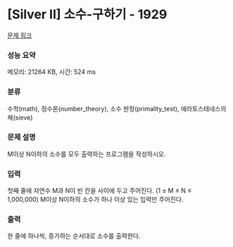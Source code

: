 # [Silver II] 소수-구하기 - 1929 

[문제 링크](https://www.acmicpc.net/problem/1929) 

### 성능 요약

메모리: 21264 KB, 시간: 524 ms

### 분류

수학(math), 정수론(number_theory), 소수 판정(primality_test), 에라토스테네스의 체(sieve)

### 문제 설명

M이상 N이하의 소수를 모두 출력하는 프로그램을 작성하시오.
### 입력 

 첫째 줄에 자연수 M과 N이 빈 칸을 사이에 두고 주어진다. (1 ≤ M ≤ N ≤ 1,000,000) M이상 N이하의 소수가 하나 이상 있는 입력만 주어진다.
### 출력 

 한 줄에 하나씩, 증가하는 순서대로 소수를 출력한다.


